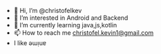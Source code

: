 - 👋 Hi, I’m @christofelkev
- 👀 I’m interested in Android and Backend 
- 🌱 I’m currently learning java,js,kotlin
- 📫 How to reach me christofel.kevin1@gmail.com
- I like ǝɯᴉuɐ


<!---
christofelkev/christofelkev is a ✨ special ✨ repository because its `README.md` (this file) appears on your GitHub profile.
You can click the Preview link to take a look at your changes.
--->
